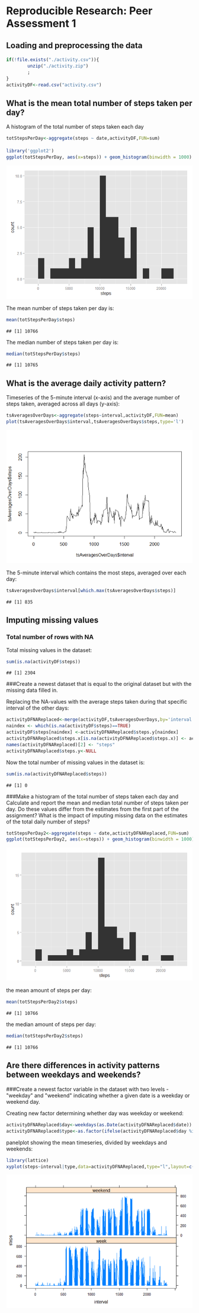 # Reproducible Research: Peer Assessment 1

## Loading and preprocessing the data

```r
if(!file.exists("./activity.csv")){
        unzip("./activity.zip")
        ; 
}
activityDF<-read.csv("activity.csv")
```

## What is the mean total number of steps taken per day?
A histogram of the total number of steps taken each day

```r
totStepsPerDay<-aggregate(steps ~ date,activityDF,FUN=sum)

library('ggplot2')
ggplot(totStepsPerDay, aes(x=steps)) + geom_histogram(binwidth = 1000)
```

![plot of chunk unnamed-chunk-2](./PA1_template_files/figure-html/unnamed-chunk-2.png) 

The mean number of steps taken per day is:

```r
mean(totStepsPerDay$steps)
```

```
## [1] 10766
```

The median number of steps taken per day is:

```r
median(totStepsPerDay$steps)
```

```
## [1] 10765
```

## What is the average daily activity pattern?

Timeseries of the 5-minute interval (x-axis) and the average number of steps taken, averaged across all days (y-axis):

```r
tsAveragesOverDays<-aggregate(steps~interval,activityDF,FUN=mean)
plot(tsAveragesOverDays$interval,tsAveragesOverDays$steps,type='l')
```

![plot of chunk unnamed-chunk-5](./PA1_template_files/figure-html/unnamed-chunk-5.png) 

The 5-minute interval which contains the most steps, averaged over each day:

```r
tsAveragesOverDays$interval[which.max(tsAveragesOverDays$steps)]
```

```
## [1] 835
```
## Imputing missing values

### Total number of rows with NA
Total missing values in the dataset:

```r
sum(is.na(activityDF$steps))
```

```
## [1] 2304
```
###Create a newest dataset that is equal to the original dataset but with the missing data filled in.

Replacing the NA-values with the average steps taken during that specific interval of the other days:

```r
activityDFNAReplaced<-merge(activityDF,tsAveragesOverDays,by='interval')
naindex <- which(is.na(activityDF$steps)==TRUE) 
activityDF$steps[naindex] <-activityDFNAReplaced$steps.y[naindex]
activityDFNAReplaced$steps.x[is.na(activityDFNAReplaced$steps.x)] <- activityDFNAReplaced$steps.y[is.na(activityDFNAReplaced$steps.x)]
names(activityDFNAReplaced)[2] <- "steps"
activityDFNAReplaced$steps.y<-NULL
```

Now the total number of missing values in the dataset is:

```r
sum(is.na(activityDFNAReplaced$steps))
```

```
## [1] 0
```

###Make a histogram of the total number of steps taken each day and Calculate and report the mean and median total number of steps taken per day. Do these values differ from the estimates from the first part of the assignment? What is the impact of imputing missing data on the estimates of the total daily number of steps?

```r
totStepsPerDay2<-aggregate(steps ~ date,activityDFNAReplaced,FUN=sum)
ggplot(totStepsPerDay2, aes(x=steps)) + geom_histogram(binwidth = 1000)
```

![plot of chunk unnamed-chunk-10](./PA1_template_files/figure-html/unnamed-chunk-10.png) 

the mean amount of steps per day:

```r
mean(totStepsPerDay2$steps)
```

```
## [1] 10766
```

the median amount of steps per day:

```r
median(totStepsPerDay2$steps)
```

```
## [1] 10766
```

## Are there differences in activity patterns between weekdays and weekends?

###Create a newest factor variable in the dataset with two levels - "weekday" and "weekend" indicating whether a given date is a weekday or weekend day.

Creating new factor determining whether day was weekday or weekend:

```r
activityDFNAReplaced$day<-weekdays(as.Date(activityDFNAReplaced$date))
activityDFNAReplaced$type<-as.factor(ifelse(activityDFNAReplaced$day %in% c('zaterdag','zondag'),"weekend","week"))
```

panelplot showing the mean timeseries, divided by weekdays and weekends:

```r
library(lattice)
xyplot(steps~interval|type,data=activityDFNAReplaced,type="l",layout=c(1,2))
```

![plot of chunk unnamed-chunk-14](./PA1_template_files/figure-html/unnamed-chunk-14.png) 
